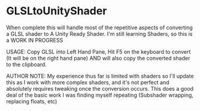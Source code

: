 # GLSLtoUnityShader
When complete this will handle most of the repetitive aspects of converting a GLSL shader to A Unity Ready Shader. I'm still learning Shaders, so this is a WORK IN PROGRESS

USAGE:
Copy GLSL into Left Hand Pane, Hit F5 on the keyboard to convert (It will be on the right hand pane) AND will also copy the converted shader to the clipboard. 

AUTHOR NOTE:
My experience thus far is limited with shaders so I'll update this as I work with more complex shaders, and it's not perfect and absolutely requires tweaking once the conversion occurs. This does a good deal of the basic work I was finding myself repeating (Subshader wrapping, replacing floats, etc)
